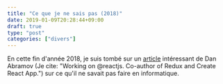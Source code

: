 ```yaml
---
title: "Ce que je ne sais pas (2018)"
date: 2019-01-09T20:28:44+09:00
draft: true
type: "post"
categories: ["divers"]
---
```


En cette fin d'année 2018, je suis tombé sur un [article](https://overreacted.io/things-i-dont-know-as-of-2018/) intéressant de Dan Abramov (Je cite: "Working on @reactjs. Co-author of Redux and Create React App.") sur ce qu'il ne savait pas faire en informatique.
